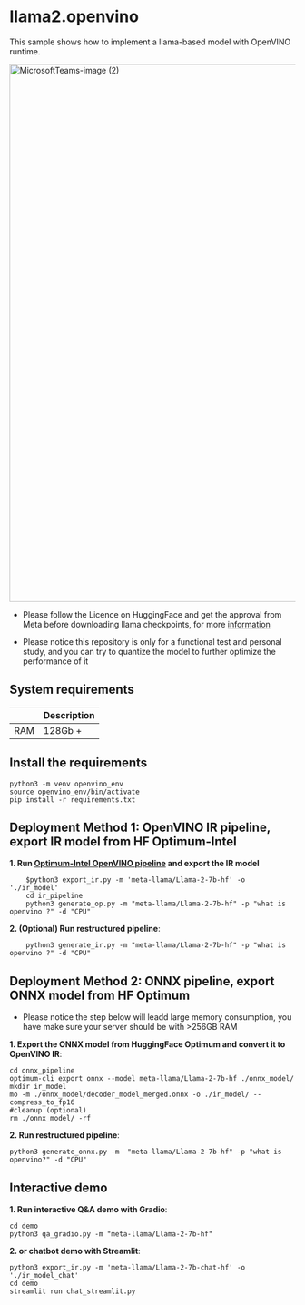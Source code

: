 # llama2.openvino
This sample shows how to implement a llama-based model with OpenVINO runtime.

<img width="947" alt="MicrosoftTeams-image (2)" src="https://github.com/OpenVINO-dev-contest/llama2.openvino/assets/91237924/c210507f-1fb2-4c68-a8d9-dae945df07d3">


- Please follow the Licence on HuggingFace and get the approval from Meta before downloading llama checkpoints, for more [information](https://huggingface.co/meta-llama/Llama-2-7b-hf)

- Please notice this repository is only for a functional test and personal study, and you can try to quantize the model to further optimize the performance of it

## System requirements

|                  | Description
|----------------- | ----------------------------------------
| RAM              | 128Gb + 

## Install the requirements

```
python3 -m venv openvino_env
source openvino_env/bin/activate
pip install -r requirements.txt
```

## Deployment Method 1: OpenVINO IR pipeline, export IR model from HF Optimum-Intel
**1. Run [Optimum-Intel OpenVINO pipeline](https://huggingface.co/docs/optimum/intel/inference) and export the IR model**

```
    $python3 export_ir.py -m 'meta-llama/Llama-2-7b-hf' -o './ir_model'
    cd ir_pipeline
    python3 generate_op.py -m "meta-llama/Llama-2-7b-hf" -p "what is openvino ?" -d "CPU"
``` 

**2. (Optional) Run restructured pipeline**:
```
    python3 generate_ir.py -m "meta-llama/Llama-2-7b-hf" -p "what is openvino ?" -d "CPU"
```


## Deployment Method 2: ONNX pipeline, export ONNX model from HF Optimum
- Please notice the step below will leadd large memory consumption, you have make sure your server should be with >256GB RAM

**1. Export the ONNX model from HuggingFace Optimum and convert it to OpenVINO IR**:

```
cd onnx_pipeline
optimum-cli export onnx --model meta-llama/Llama-2-7b-hf ./onnx_model/
mkdir ir_model
mo -m ./onnx_model/decoder_model_merged.onnx -o ./ir_model/ --compress_to_fp16
#cleanup (optional)
rm ./onnx_model/ -rf
```
**2. Run restructured pipeline**:

```
python3 generate_onnx.py -m  "meta-llama/Llama-2-7b-hf" -p "what is openvino?" -d "CPU"
```


## Interactive demo

**1. Run interactive Q&A demo with Gradio**:

```
cd demo
python3 qa_gradio.py -m "meta-llama/Llama-2-7b-hf" 
```

**2. or chatbot demo with Streamlit**:

```
python3 export_ir.py -m 'meta-llama/Llama-2-7b-chat-hf' -o './ir_model_chat'
cd demo
streamlit run chat_streamlit.py
```
